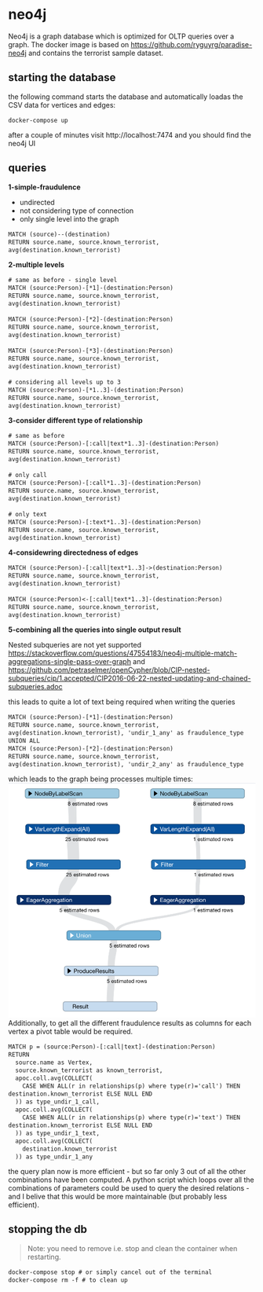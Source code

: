 # neo4j

Neo4j is a graph database which is optimized for OLTP queries over a graph.
The docker image is based on https://github.com/ryguyrg/paradise-neo4j and contains the terrorist sample dataset. 

## starting the database
the following command starts the database and automatically loadas the CSV data for vertices and edges:
```
docker-compose up
```
after a couple of minutes visit http://localhost:7474 and you should find the neo4j UI

## queries

**1-simple-fraudulence**
- undirected
- not considering type of connection
- only single level into the graph
```
MATCH (source)--(destination)
RETURN source.name, source.known_terrorist, avg(destination.known_terrorist)
```

**2-multiple levels**
```
# same as before - single level
MATCH (source:Person)-[*1]-(destination:Person)
RETURN source.name, source.known_terrorist, avg(destination.known_terrorist)

MATCH (source:Person)-[*2]-(destination:Person)
RETURN source.name, source.known_terrorist, avg(destination.known_terrorist)

MATCH (source:Person)-[*3]-(destination:Person)
RETURN source.name, source.known_terrorist, avg(destination.known_terrorist)

# considering all levels up to 3
MATCH (source:Person)-[*1..3]-(destination:Person)
RETURN source.name, source.known_terrorist, avg(destination.known_terrorist)
```


**3-consider different type of relationship**

```
# same as before
MATCH (source:Person)-[:call|text*1..3]-(destination:Person)
RETURN source.name, source.known_terrorist, avg(destination.known_terrorist)

# only call
MATCH (source:Person)-[:call*1..3]-(destination:Person)
RETURN source.name, source.known_terrorist, avg(destination.known_terrorist)

# only text
MATCH (source:Person)-[:text*1..3]-(destination:Person)
RETURN source.name, source.known_terrorist, avg(destination.known_terrorist)
```

**4-considewring directedness of edges**

```
MATCH (source:Person)-[:call|text*1..3]->(destination:Person)
RETURN source.name, source.known_terrorist, avg(destination.known_terrorist)

MATCH (source:Person)<-[:call|text*1..3]-(destination:Person)
RETURN source.name, source.known_terrorist, avg(destination.known_terrorist)
```

**5-combining all the queries into single output result**

Nested subqueries are not yet supported https://stackoverflow.com/questions/47554183/neo4j-multiple-match-aggregations-single-pass-over-graph and https://github.com/petraselmer/openCypher/blob/CIP-nested-subqueries/cip/1.accepted/CIP2016-06-22-nested-updating-and-chained-subqueries.adoc

this leads to quite a lot of text being required when writing the queries 
```
MATCH (source:Person)-[*1]-(destination:Person)
RETURN source.name, source.known_terrorist, avg(destination.known_terrorist), 'undir_1_any' as fraudulence_type
UNION ALL
MATCH (source:Person)-[*2]-(destination:Person)
RETURN source.name, source.known_terrorist, avg(destination.known_terrorist), 'undir_2_any' as fraudulence_type
```

which leads to the graph being processes multiple times:
![plan of queries](img/naive_performance.png "Execution plan combined queries")
Additionally, to get all the different fraudulence results as columns for each vertex a pivot table would be required.

```
MATCH p = (source:Person)-[:call|text]-(destination:Person)
RETURN 
  source.name as Vertex, 
  source.known_terrorist as known_terrorist,
  apoc.coll.avg(COLLECT(
    CASE WHEN ALL(r in relationships(p) where type(r)='call') THEN destination.known_terrorist ELSE NULL END
  )) as type_undir_1_call,
  apoc.coll.avg(COLLECT(
    CASE WHEN ALL(r in relationships(p) where type(r)='text') THEN destination.known_terrorist ELSE NULL END
  )) as type_undir_1_text,
  apoc.coll.avg(COLLECT(
    destination.known_terrorist
  )) as type_undir_1_any
```

the query plan now is more efficient - but so far only 3 out of all the other combinations have been computed. A python script which loops over all the combinations of parameters could be used to query the desired relations - and I belive that this would be more maintainable (but probably less efficient).

## stopping the db

> Note: you need to remove i.e. stop and clean the container when restarting.

```
docker-compose stop # or simply cancel out of the terminal
docker-compose rm -f # to clean up
```